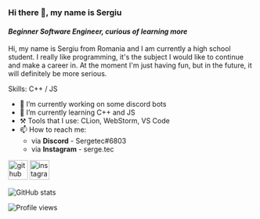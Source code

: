 ### Hi there 👋, my name is Sergiu
#### *Beginner Software Engineer, curious of learning more*
Hi, my name is Sergiu from Romania and I am currently a high school student. I really like programming, it's the subject I would like to continue and make a career in. At the moment I'm just having fun, but in the future, it will definitely be more serious.

Skills: C++ / JS

- 🔭 I’m currently working on some discord bots
- 🌱 I’m currently learning C++ and JS
- ⚒️ Tools that I use: CLion, WebStorm, VS Code
- 📫 How to reach me:
  - via **Discord** - Sergetec#6803
  - via **Instagram** - serge.tec


[<img src='https://github.githubassets.com/images/modules/logos_page/GitHub-Mark.png' alt='github' height='40'>](https://github.com/Sergetec)  [<img src='https://upload.wikimedia.org/wikipedia/commons/thumb/e/e7/Instagram_logo_2016.svg/768px-Instagram_logo_2016.svg.png' alt='instagram' height='40'>](https://www.instagram.com/serge.tec/)  

![GitHub stats](https://github-readme-stats.vercel.app/api?username=Sergetec&show_icons=true)  

![Profile views](https://gpvc.arturio.dev/Sergetec)  
